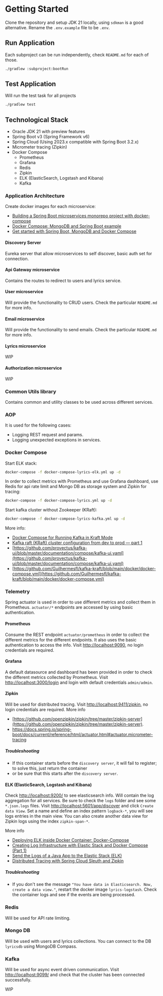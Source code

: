 # Getting Started

Clone the repository and setup JDK 21 locally, using `sdkman` is a good alternative.
Rename the `.env.example` file to be `.env`.

## Run Application

Each subproject can be run independently, check `README.md` for each of those.

```bash
./gradlew :subproject:bootRun
```

## Test Application

Will run the test task for all projects

```bash
./gradlew test
```

## Technological Stack

* Oracle JDK 21 with preview features
* Spring Boot v3 (Spring Framework v6)
* Spring Cloud (Using 2023.x compatible with Spring Boot 3.2.x)
* Micrometer tracing (Zipkin)
* Docker Compose
  * Prometheus
  * Grafana
  * Redis
  * Zipkin
  * ELK (ElasticSearch, Logstash and Kibana)
  * Kafka

### Application Architecture

Create docker images for each microservice:
  - [Building a Spring Boot microservices monorepo project with docker-compose](https://marceloh-web.medium.com/deploy-spring-boot-microservices-monorepo-project-with-docker-compose-ae4abbe8d2b4)
  - [Docker Compose: MongoDB and Spring Boot example](https://www.bezkoder.com/mongodb-docker-compose-spring-boot/)
  - [Get started with Spring Boot, MongoDB and Docker Compose](https://sfmohassel.medium.com/get-started-with-spring-boot-mongodb-and-docker-compose-cfae8283ed1b)

#### Discovery Server

Eureka server that allow microservices to self discover, basic auth set for connection.

#### Api Gateway microservice

Contains the routes to redirect to users and lyrics service.

#### User microservice

Will provide the functionality to CRUD users. Check the particular `README.md` for more info.

#### Email microservice

Will provide the functionality to send emails. Check the particular `README.md` for more info.

#### Lyrics microservice

WIP

#### Authorization microservice

WIP

### Common Utils library

Contains common and utility classes to be used across different services.

### AOP

It is used for the following cases:
* Logging REST request and params.
* Logging unexpected exceptions in services.

### Docker Compose

Start ELK stack:

```bash
docker-compose -f docker-compose-lyrics-elk.yml up -d
```

In order to collect metrics with Prometheus and use Grafana dashboard, use Redis for api rate limit and Mongo DB as storage system and Zipkin for tracing:

```bash
docker-compose -f docker-compose-lyrics.yml up -d
```

Start kafka cluster without Zookeeper (KRaft):

```bash
docker-compose -f docker-compose-lyrics-kafka.yml up -d
```

More info:
 - [Docker Compose for Running Kafka in Kraft Mode](https://medium.com/@katyagorshkova/docker-compose-for-running-kafka-in-kraft-mode-20c535c48b1a)
 - [Kafka raft (KRaft) cluster configuration from dev to prod — part 1](https://gsfl3101.medium.com/kafka-raft-kraft-cluster-configuration-from-dev-to-prod-part-1-8a844fabf804)
 - [https://github.com/provectus/kafka-ui/blob/master/documentation/compose/kafka-ui.yaml](https://github.com/provectus/kafka-ui/blob/master/documentation/compose/kafka-ui.yaml)
 - [https://github.com/Guilhermesfl/kafka-kraft/blob/main/docker/docker-compose.yml](https://github.com/Guilhermesfl/kafka-kraft/blob/main/docker/docker-compose.yml)

### Telemetry

Spring actuator is used in order to use different metrics and collect them in Prometheus.
`actuator/*` endpoints are accessed by using basic authentication.

#### Prometheus

Consume the REST endpoint `actuator/prometheus` in order to collect the different metrics for the different endpoints.
It also uses the basic authentication to access the info.
Visit [http://localhost:9090](http://localhost:9090), no login credentials are required.

#### Grafana

A default datasource and dashboard has been provided in order to check the different metrics collected by Prometheus.
Visit [http://localhost:3000/login](http://localhost:3000/login) and login with default credentials `admin/admin`.

#### Zipkin

Will be used for distributed tracing.
Visit [http://localhost:9411/zipkin](http://localhost:9411/zipkin), no login credentials are required.
More info
- [https://github.com/openzipkin/zipkin/tree/master/zipkin-server](https://github.com/openzipkin/zipkin/tree/master/zipkin-server).
- https://docs.spring.io/spring-boot/docs/current/reference/html/actuator.html#actuator.micrometer-tracing

##### Troubleshooting

- If this container starts before the `discovery server`, it will fail to register; to solve this, just return the container
- or be sure that this starts after the `discovery server`.

#### ELK (ElasticSearch, Logstash and Kibana)

Check [http://localhost:9200/](http://localhost:9200/) to see elasticsearch info.
Will contain the log aggregation for all services. Be sure to check the `logs` folder and see some `*.json.logs` files.
Visit [http://localhost:5601/app/discover](http://localhost:5601/app/discover) and click `Create data View`.
Set a name and define an index pattern `logback-*`, you will see logs entries in the main view.
You can also create another data view for Zipkin logs using the index `zipkin-span-*`.

More info
- [Deploying ELK inside Docker Container: Docker-Compose](https://medium.com/@lopchannabeen138/deploying-elk-inside-docker-container-docker-compose-4a88682c7643)
- [Creating Log Infrastructure with Elastic Stack and Docker Compose (Part 1)](https://arceister.medium.com/creating-log-infrastructure-with-elastic-stack-and-docker-compose-part-1-6195e8b9f0b2)
- [Send the Logs of a Java App to the Elastic Stack (ELK)](https://www.baeldung.com/java-application-logs-to-elastic-stack)
- [Distributed Tracing with Spring Cloud Sleuth and Zipkin](https://medium.com/@bubu.tripathy/distributed-tracing-with-spring-cloud-sleuth-and-zipkin-9106c8afd349)

##### Troubleshooting

- If you don't see the message `"You have data in Elasticsearch. Now, create a data view."`, restart the docker image `lyrics-logstash`.
  Check the container logs and see if the events are being processed.

### Redis

Will be used for API rate limiting.

### Mongo DB

Will be used with users and lyrics collections. You can connect to the DB `lyricsdb` using MongoDB Compass. 

### Kafka

Will be used for async event driven communication.
Visit [http://localhost:9099/](http://localhost:9099/) and check that the cluster has been connected successfully. 

WIP
